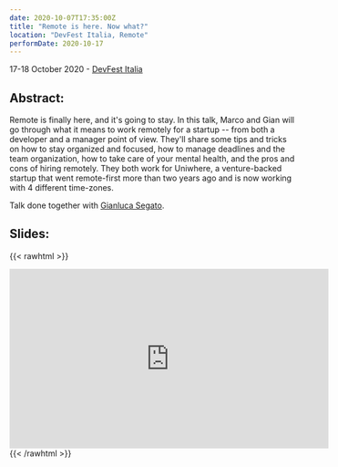 ```yaml
---
date: 2020-10-07T17:35:00Z
title: "Remote is here. Now what?"
location: "DevFest Italia, Remote"
performDate: 2020-10-17
---
```


17-18 October 2020 - [DevFest Italia](https://www.devfest.it/)

## Abstract:
Remote is finally here, and it's going to stay. In this talk, Marco and Gian will go through what it means to work remotely for a startup -- from both a developer and a manager point of view. They'll share some tips and tricks on how to stay organized and focused, how to manage deadlines and the team organization, how to take care of your mental health, and the pros and cons of hiring remotely. They both work for Uniwhere, a venture-backed startup that went remote-first more than two years ago and is now working with 4 different time-zones.

Talk done together with [Gianluca Segato](https://giansegato.com/).

## Slides:

{{< rawhtml >}}
<iframe src="https://preview.pitch.com/app/embed/3bfdd795-9e15-4f7a-ad8a-001bf91ea0df" allow="fullscreen" allowfullscreen="" width="560" height="315" style="border:0"></iframe> 
{{< /rawhtml >}}
